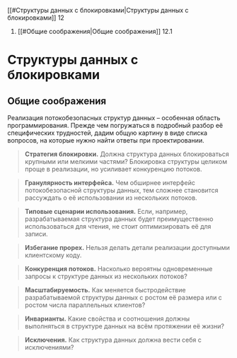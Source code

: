 
[[#Структуры данных с блокировками|Структуры данных с блокировками]] 12 
1. [[#Общие соображения|Общие соображения]] 12.1

# Структуры данных с блокировками

## Общие соображения

Реализация потокобезопасных структур данных – особенная область программирования. Прежде чем погружаться в подробный разбор её специфических трудностей, дадим общую картину в виде списка вопросов, на которые нужно найти ответы при проектировании.

> **Стратегия блокировки.** Должна структура данных блокироваться крупными или мелкими частями? Блокировка структуры целиком проще в реализации, но усиливает конкуренцию потоков.

> **Гранулярность интерфейса.** Чем обширнее интерфейс потокобезопасной структуры данных, тем сложнее становится рассуждать о её использовании из нескольких потоков.

> **Типовые сценарии использования.** Если, например, разрабатываемая структура данных будет преимущественно использоваться для чтения, не стоит оптимизировать её для записи.

> **Избегание прорех.** Нельзя делать детали реализации доступными клиентскому коду.

> **Конкуренция потоков.** Насколько вероятны одновременные запросы к структуре данных из нескольких потоков?

> **Масштабируемость.** Как меняется быстродействие разрабатываемой структуры данных с ростом её размера или с ростом числа параллельных клиентов?

> **Инварианты.** Какие свойства и соотношения должны выполняться в структуре данных на всём протяжении её жизни?

> **Исключения.** Как структура данных должна вести себя с исключениями?
























